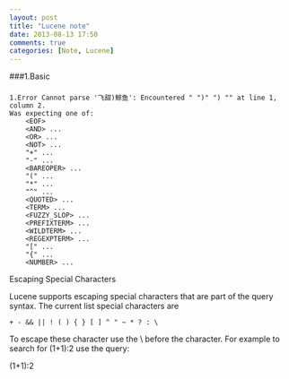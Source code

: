 ```yaml
---
layout: post
title: "Lucene note"
date: 2013-08-13 17:50
comments: true
categories: [Note, Lucene]
---
```

###1.Basic

####
	1.Error Cannot parse '飞甜)鲸鱼': Encountered " ")" ") "" at line 1, column 2.
	Was expecting one of:
	    <EOF> 
	    <AND> ...
	    <OR> ...
	    <NOT> ...
	    "+" ...
	    "-" ...
	    <BAREOPER> ...
	    "(" ...
	    "*" ...
	    "^" ...
	    <QUOTED> ...
	    <TERM> ...
	    <FUZZY_SLOP> ...
	    <PREFIXTERM> ...
	    <WILDTERM> ...
	    <REGEXPTERM> ...
	    "[" ...
	    "{" ...
	    <NUMBER> ...
	    
Escaping Special Characters

Lucene supports escaping special characters that are part of the query syntax. The current list special characters are

	+ - && || ! ( ) { } [ ] ^ " ~ * ? : \

To escape these character use the \ before the character. For example to search for (1+1):2 use the query:

\(1\+1\)\:2
